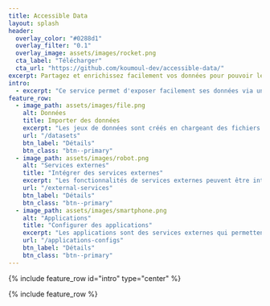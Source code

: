 ```yaml
---
title: Accessible Data
layout: splash
header:
  overlay_color: "#0288d1"
  overlay_filter: "0.1"
  overlay_image: assets/images/rocket.png
  cta_label: "Télécharger"
  cta_url: "https://github.com/koumoul-dev/accessible-data/"
excerpt: Partagez et enrichissez facilement vos données pour pouvoir les utiliser dans des applications dédiées.
intro:
  - excerpt: "Ce service permet d'exposer facilement ses données via une API web, **contractualisée et documentée**, ce qui permet aux développeurs de les **réutiliser facilement dans leurs applications**. Le partage des données peut se faire en mode privé (private-data) ou public (open-data)."
feature_row:
  - image_path: assets/images/file.png
    alt: Données
    title: Importer des données
    excerpt: "Les jeux de données sont créés en chargeant des fichiers. Ils sont stockés, analysés et un schéma de données est déduit. Les données sont ensuite indexées suivant ce schéma et peuvent être requêtées au travers d'une API Rest. Les champs du schéma peuvent être sémantisés, ce qui permet ensuite d'enrichir les données et de les réutiliser dans des applications dédiées."
    url: "/datasets"
    btn_label: "Détails"
    btn_class: "btn--primary"
  - image_path: assets/images/robot.png
    alt: "Services externes"
    title: "Intégrer des services externes"
    excerpt: "Les fonctionnalités de services externes peuvent être intégrées facilement. Le service stocke les informations d'accès et permet de réappliquer des permissions sur chaque fonctionnalité. On peut grâce à ce mécanisme enrichir facilement ses propre données avec d'autres données. Des non informaticiens peuvent utiliser facilement des APIs externes avec leurs propres données."
    url: "/external-services"
    btn_label: "Détails"
    btn_class: "btn--primary"
  - image_path: assets/images/smartphone.png
    alt: "Applications"
    title: "Configurer des applications"
    excerpt: "Les applications sont des services externes qui permettent d'exploiter au maximum le potentiel des données. Grâce à la sémantisation, on peut déterminer les applications les plus appropriées aux données que l'on manipule. Il ne reste alors plus qu'à les configurer pour pouvoir les utiliser."
    url: "/applications-configs"
    btn_label: "Détails"
    btn_class: "btn--primary"
---
```

{% include feature_row id="intro" type="center" %}

{% include feature_row %}

<!--
Ce service permet d'enrichir et de partager facilement ses données pour pouvoir ensuite les utiliser dans des applications. Le partage des données peut se faire en mode privé (private-data) ou public (open-data). Pour l'instant, les données partageables sont des données de type tabulaire, mais le service devrait bientôt supporter d'autres formats, comme les données géographiques. Ce service permet de mettre facilement des données à disposition, mais les métadonnées sont minimes et **ce n'est donc pas un service de catalogage**. Il peut donc être un excellent complément à un service comme [udata](https://github.com/opendatateam/udata) utilisé sur le site [data.gouv.fr](http://data.gouv.fr).

Ce service permet d'exposer facilement ses données via une API web, **contractualisée et documentée**, ce qui permet aux développeurs de les **réutiliser facilement dans leurs applications**. De plus les données peuvent être **sémantisées, ce qui permet ensuite de les enrichir** avec d'autres données sémantisées. Ainsi, des données qui ont une adresse peuvent par exemple être complétées par des coordonnées GPS, ce qui permet ensuite de les afficher sur une carte. Mais bien qu'il puisse être utilisé pour de l'enrichissement, ce service **n'est pas un atelier de traitement de la donnée**. Il est plutôt complémentaire et permet de publier de la donnée prétraitée.

Ce service est opensource, sa licence est l'AGPL v3, qui est une licence copyleft : tous ceux mettant ce service à disposition d'autres utilisateurs doivent partager les éventuelles améliorations qu'ils y apporteraient. Pour les développeurs ou ceux qui veulent savoir ce qu'il y a sous le capot de ce service, vous pouvez aller voir la [description technique](technical-overview.md). Nous avons choisi de rendre ce service opensource pour 2 raisons : pour partager des données opendata, il nous paraît naturel d'utiliser un service opensource, et pour partager des données privées, l'ouverture du code offre des garanties de sécurité et permet aux organisations de déployer ce service sur leurs propres serveurs en toute sérénité.

## Concepts clés

Ce service tourne autour de 3 concepts : les jeux de données, les APIs externes et les applications. La finalité de ce service est de pouvoir faire tourner des applications utilisables facilement dans différents métier. Ces applications ont besoin de carburant pour pouvoir fonctionner correctement. Le carburant est les différentes données provenant des jeux de données et des APIs externes. On parle des données comme l'or noir du 21e siècle : ce service permet de raffiner ces données pour en faire le meilleur carburant possible.

[Les jeux de données](datasets.md) sont créés par les utilisateurs en chargeant des fichiers : le service stocke le fichier, l'analyse et déduit un schéma de données. Les données sont ensuite indexée suivant ce schéma et peuvent être requêtée au travers d'une API Rest. L'utilisateur peut sémantiser les champs des jeux de données, par exemple en déterminant qu'une colonne contenant des données sur 5 chiffre est un champ de type Code Postal. Cette sémantisation permet 2 choses : les données peuvent être enrichies et servir à certains traitements si on dispose des API externe appropriée, et les données peuvent être utilisées dans les applications qui manipulent les concepts qu'elles contiennent.

[Les API externes](external-apis.md) sont des fonctionnalités offertes par des services extérieurs. Ces APIs peuvent être ouvertes ou privées et ce service permet de stocker des informations d'accès comme des clés. Ce service **permet donc à des non informaticiens de pouvoir utiliser facilement des APIs externes avec leurs propres données**. Ils peuvent ainsi enrichir leurs données avec des données fraîches.

[Les applications](applications-configs.md) permettent d'exploiter au maximum le potentiel des données. Des données contenant un champ de code de commune peuvent par exemple être projetées sur une carte vectorielle avec des zones colorées (par exemple des résultats d'élections), des données contenant un code parcelle peuvent être directement projetées sur le cadastre, ... **Les applications ne sont pas développées dans ce projet** : ce sont des services externes.

## Contrôles d'accès

Le service permet de contrôler simplement mais de manière puissante les [permissions sur les différentes ressources](permissions.md). Les utilisateurs peuvent faire partie de une ou plusieurs organisations, qui peuvent elles même contenir un ou plusieurs utilisateurs. Quand un utilisateur importe un jeux de données, une API externe ou configure une application, il peut déterminer quels utilisateurs et organisations y ont accès. Ouvrir un accès à une organisation donne l'accès à tous les membres de cette organisation. Les accès peuvent également être ouvert en public et même les personnes non authentifiées pourront alors accéder à la ressource.

Les **utilisateurs et organisations ne sont pas gérées dans ce service**. Ce service doit être connecté à un annuaire qui implémente le contrat du service [simple-directory](https://github.com/koumoul-dev/simple-directory). -->
